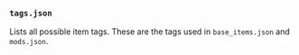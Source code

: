 ### `tags.json`

Lists all possible item tags. These are the tags used in `base_items.json` and `mods.json`.
